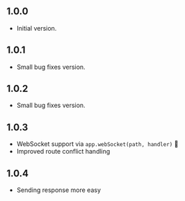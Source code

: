 ## 1.0.0
- Initial version.
## 1.0.1
- Small bug fixes version.
## 1.0.2
- Small bug fixes version.
## 1.0.3
- WebSocket support via `app.webSocket(path, handler)` 🎉
- Improved route conflict handling
## 1.0.4
- Sending response more easy